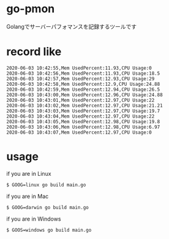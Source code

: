 # go-pmon
Golangでサーバーパフォマンスを記録するツールです

# record like
```
2020-06-03 10:42:55,Mem UsedPercent:11.93,CPU Usage:0
2020-06-03 10:42:56,Mem UsedPercent:11.93,CPU Usage:18.5
2020-06-03 10:42:57,Mem UsedPercent:12.93,CPU Usage:29
2020-06-03 10:42:58,Mem UsedPercent:12.9,CPU Usage:24.88
2020-06-03 10:42:59,Mem UsedPercent:12.94,CPU Usage:26.5
2020-06-03 10:43:00,Mem UsedPercent:12.96,CPU Usage:24.88
2020-06-03 10:43:01,Mem UsedPercent:12.97,CPU Usage:22
2020-06-03 10:43:02,Mem UsedPercent:12.97,CPU Usage:21.21
2020-06-03 10:43:03,Mem UsedPercent:12.97,CPU Usage:19.7
2020-06-03 10:43:04,Mem UsedPercent:12.97,CPU Usage:22
2020-06-03 10:43:05,Mem UsedPercent:12.98,CPU Usage:19.8
2020-06-03 10:43:06,Mem UsedPercent:12.98,CPU Usage:6.97
2020-06-03 10:43:07,Mem UsedPercent:12.97,CPU Usage:0
```

# usage
if you are in Linux
```
$ GOOG=linux go build main.go
```

if you are in Mac
```
$ GOOG=darwin go build main.go
```

if you are in Windows
```
$ GOOS=windows go build main.go
```
